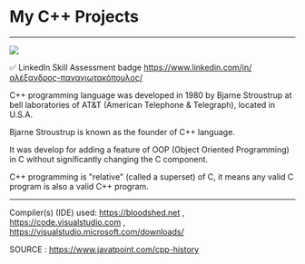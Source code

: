 # My C++ Projects
-------------------------
![](https://th.bing.com/th/id/Rab69e85c1a89fef82f4fe5e87bd9da33?rik=dsuoqWvxOp%2f6BQ&pid=ImgRaw)



✅ LinkedIn Skill Assessment badge
https://www.linkedin.com/in/αλέξανδρος-παναγιωτακόπουλος/



C++ programming language was developed in 1980 by Bjarne Stroustrup at bell laboratories of AT&T (American Telephone & Telegraph), located in U.S.A.

Bjarne Stroustrup is known as the founder of C++ language.

It was develop for adding a feature of OOP (Object Oriented Programming) in C without significantly changing the C component.

C++ programming is "relative" (called a superset) of C, it means any valid C program is also a valid C++ program.

---


Compiler(s) (IDE) used: https://bloodshed.net , https://code.visualstudio.com , https://visualstudio.microsoft.com/downloads/


SOURCE : https://www.javatpoint.com/cpp-history

